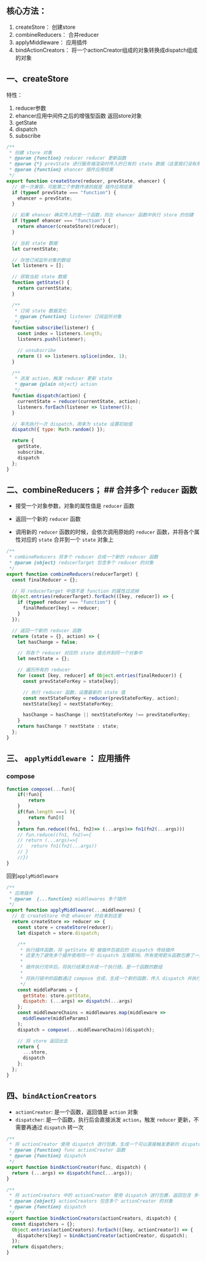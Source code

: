 
## 核心方法：

1. createStore： 创建store
2. combineReducers： 合并reducer
3. applyMiddleware： 应用插件
4. bindActionCreators： 将一个actionCreator组成的对象转换成dispatch组成的对象


## 一、createStore

特性：
1. reducer参数
2. ehancer应用中间件之后的增强型函数
返回store对象
1. getState
2. dispatch
3. subscribe

```jsx
/**
 * 创建 store 对象
 * @param {function} reducer reducer 更新函数
 * @param {*} prevState 进行服务端渲染时传入的已有的 state 数据（这里我们没有用到，暂时没做处理）
 * @param {function} ehancer 插件应用结果
 */
export function createStore(reducer, prevState, ehancer) {
  // 做一次兼容，可能第二个参数传递的就是 插件应用结果
  if (typeof prevState === "function") {
    ehancer = prevState;
  }

  // 如果 ehancer 确实传入的是一个函数，则在 ehancer 函数中执行 store 的创建
  if (typeof ehancer === "function") {
    return ehancer(createStore)(reducer);
  }

  // 当前 state 数据
  let currentState;

  // 存放订阅监听对象的数组
  let listeners = [];

  // 获取当前 state 数据
  function getState() {
    return currentState;
  }

  /**
   * 订阅 state 数据变化
   * @param {function} listener 订阅监听对象
   */
  function subscribe(listener) {
    const index = listeners.length;
    listeners.push(listener);

    // unsubscribe
    return () => listeners.splice(index, 1);
  }

  /**
   * 派发 action，触发 reducer 更新 state
   * @param {plain object} action
   */
  function dispatch(action) {
    currentState = reducer(currentState, action);
    listeners.forEach(listener => listener());
  }

  // 率先执行一次 dispatch，用来为 state 设置初始值
  dispatch({ type: Math.random() });

  return {
    getState,
    subscribe,
    dispatch
  };
}
```

## 二、combineReducers； ## 合并多个 `reducer` 函数

-   接受一个对象参数，对象的属性值是 `reducer` 函数
    
-   返回一个新的 `reducer` 函数
    
-   调用新的 `reducer` 函数的时候，会依次调用原始的 `reducer` 函数，并将各个属性对应的 `state` 合并到一个 `state` 对象上

```jsx
/**
 * combineReducers 将多个 reducer 合成一个新的 reducer 函数
 * @param {object} reducerTarget 包含多个 reducer 的对象
 */
export function combineReducers(reducerTarget) {
  const finalReducer = {};

  // 将 reducerTarget 中值不是 function 的属性过滤掉
  Object.entries(reducerTarget).forEach(([key, reducer]) => {
    if (typeof reducer === "function") {
      finalReducer[key] = reducer;
    }
  });

  // 返回一个新的 reducer 函数
  return (state = {}, action) => {
    let hasChange = false;

    // 将各个 reducer 对应的 state 值合并到同一个对象中
    let nextState = {};

    // 遍历所有的 reducer
    for (const [key, reducer] of Object.entries(finalReducer)) {
      const prevStateForKey = state[key];

      // 执行 reducer 函数，设置最新的 state 值
      const nextStateForKey = reducer(prevStateForKey, action);
      nextState[key] = nextStateForKey;

      hasChange = hasChange || nextStateForKey !== prevStateForKey;
    }
    return hasChange ? nextState : state;
  };
}
```

## 三、 `applyMiddleware` ： 应用插件


### compose

```js
function compose(...fun){
	if(!fun){
		return
	}
	if(fun.length ===1 ){
		return fun[0]
	}
    return fun.reduce((fn1, fn2)=> (...args)=> fn1(fn2(...args)))
    // fun.reduce((fn1, fn2)=>{
	// return (...args)=>{
	//   return fn1(fn2(...args))
	// }
    //})
}
```

回到`applyMiddleware`

```jsx
/**
 * 应用插件
 * @param  {...function} middlewares 多个插件
 */
export function applyMiddleware(...middlewares) {
  // 在 createStore 中走 ehancer 时会来到这里
  return createStore => reducer => {
    const store = createStore(reducer);
    let dispatch = store.dispatch;

    /**
     * 执行插件函数，将 getState 和 被插件包装后的 dispatch 传给插件
     * 这里为了避免多个插件使用同一个 dispatch 互相影响，所有使用箭头函数包裹了一层
     *
     * 插件执行完毕后，将执行结果合并成一个执行链，是一个函数的数组
     *
     * 将执行链中的函数通过 compose 合成，生成一个新的函数，传入 dispatch 并执行，获取到一个被插件包装后的 dispatch
     */
    const middleParams = {
      getState: store.getState,
      dispatch: (...args) => dispatch(...args)
    };
    const middlewareChains = middlewares.map(middleware =>
      middleware(middleParams)
    );
    dispatch = compose(...middlewareChains)(dispatch);

    // 将 store 返回出去
    return {
      ...store,
      dispatch
    };
  };
}
```

## 四、`bindActionCreators`

-   `actionCreator`: 是一个函数，返回值是 `action` 对象
-   `dispatcher`: 是一个函数，执行后会直接派发 `action`，触发 `reducer` 更新，不需要再通过 `dispatch` 转一次

```jsx
/**
 * 将 actionCreator 使用 dispatch 进行包裹，生成一个可以直接触发更新的 dispatcher
 * @param {function} func actionCreator 函数
 * @param {function} dispatch
 */
export function bindActionCreator(func, dispatch) {
  return (...args) => dispatch(func(...args));
}

/**
 * 将 actionCreators 中的 actionCreator 使用 dispatch 进行包裹，返回包含 多个 dispatcher 的对象
 * @param {object} actionCreators 包含多个 actionCreator 的对象
 * @param {function} dispatch
 */
export function bindActionCreators(actionCreators, dispatch) {
  const dispatchers = {};
  Object.entries(actionCreators).forEach(([key, actionCreator]) => {
    dispatchers[key] = bindActionCreator(actionCreator, dispatch);
  });
  return dispatchers;
}
```